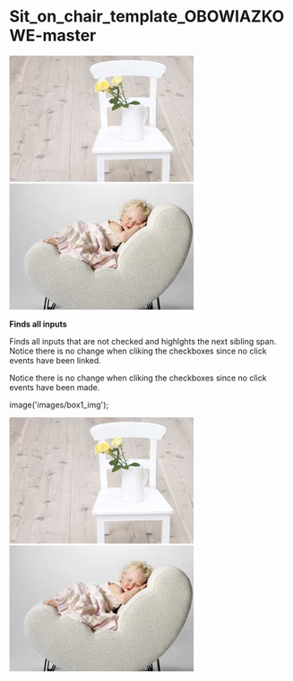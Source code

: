 # Sit_on_chair_template_OBOWIAZKOWE-master

<div class="box One">
  <img src="images/box1_img.jpg" alt="box1">
</div>
<div class="box Two">
  <img src="images/box2_img.jpg" alt="box1">
</div>
<div class="box Three">
  <p><b>Finds all inputs</b></p>
  <p>Finds all inputs that are not checked and highlghts the next sibling span. Notice there is no change when cliking the checkboxes since no click events have been linked. </p>
  <p>Notice there is no change when cliking the checkboxes since no click events have been made.</p>
</div>


image('images/box1_img');


<div class="container">
  <div class="box boxOne">
    <img src="images/box1_img.jpg" alt="box1">
  </div>
  <div class="box boxTwo">
    <img src="images/box2_img.jpg" alt="box1">
  </div>
